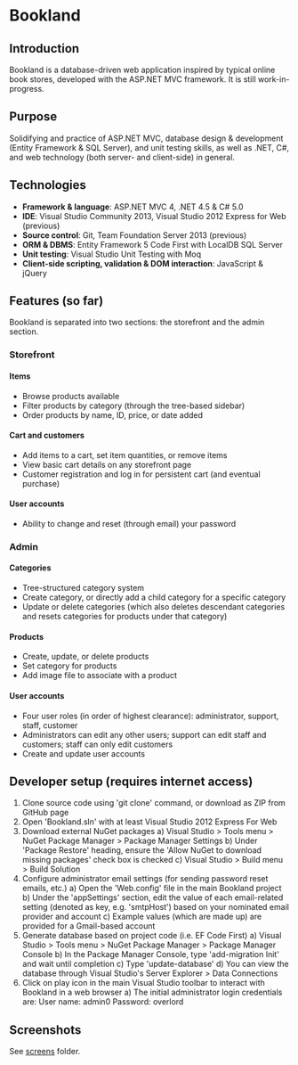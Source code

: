 # Bookland
## Introduction
Bookland is a database-driven web application inspired by typical online book stores, developed with the ASP.NET MVC framework. It is still work-in-progress.

## Purpose
Solidifying and practice of ASP.NET MVC, database design & development (Entity Framework & SQL Server), and unit testing skills, as well as .NET, C#, and web technology (both server- and client-side) in general.

## Technologies
* **Framework & language**: ASP.NET MVC 4, .NET 4.5 & C# 5.0
* **IDE**: Visual Studio Community 2013, Visual Studio 2012 Express for Web (previous)
* **Source control**: Git, Team Foundation Server 2013 (previous)
* **ORM & DBMS**: Entity Framework 5 Code First with LocalDB SQL Server
* **Unit testing**: Visual Studio Unit Testing with Moq
* **Client-side scripting, validation & DOM interaction**: JavaScript & jQuery

## Features (so far)
Bookland is separated into two sections: the storefront and the admin section.
### Storefront

#### Items
* Browse products available
* Filter products by category (through the tree-based sidebar)
* Order products by name, ID, price, or date added

#### Cart and customers
* Add items to a cart, set item quantities, or remove items
* View basic cart details on any storefront page
* Customer registration and log in for persistent cart (and eventual purchase)

#### User accounts
* Ability to change and reset (through email) your password

### Admin

#### Categories
* Tree-structured category system
* Create category, or directly add a child category for a specific category
* Update or delete categories (which also deletes descendant categories and resets categories for products under that category)

#### Products
* Create, update, or delete products
* Set category for products
* Add image file to associate with a product

#### User accounts
* Four user roles (in order of highest clearance): administrator, support, staff, customer
* Administrators can edit any other users; support can edit staff and customers; staff can only edit customers
* Create and update user accounts

## Developer setup (requires internet access)
1. Clone source code using 'git clone' command, or download as ZIP from GitHub page
2. Open 'Bookland.sln' with at least Visual Studio 2012 Express For Web
3. Download external NuGet packages
	a) Visual Studio > Tools menu > NuGet Package Manager > Package Manager Settings
	b) Under 'Package Restore' heading, ensure the 'Allow NuGet to download missing packages' check box is checked
	c) Visual Studio > Build menu > Build Solution
3. Configure administrator email settings (for sending password reset emails, etc.)
	a) Open the 'Web.config' file in the main Bookland project
	b) Under the 'appSettings' section, edit the value of each email-related setting (denoted as key, e.g. 'smtpHost') based on your nominated email provider and account
	c) Example values (which are made up) are provided for a Gmail-based account
4. Generate database based on project code (i.e. EF Code First)
	a) Visual Studio > Tools menu > NuGet Package Manager > Package Manager Console
	b) In the Package Manager Console, type 'add-migration Init' and wait until completion
	c) Type 'update-database'
	d) You can view the database through Visual Studio's Server Explorer > Data Connections
5. Click on play icon in the main Visual Studio toolbar to interact with Bookland in a web browser
	a) The initial administrator login credentials are:
		User name: admin0
		Password: overlord

## Screenshots
See [screens][0] folder.

 [0]: https://github.com/aarcilla/Bookland/tree/master/screens
